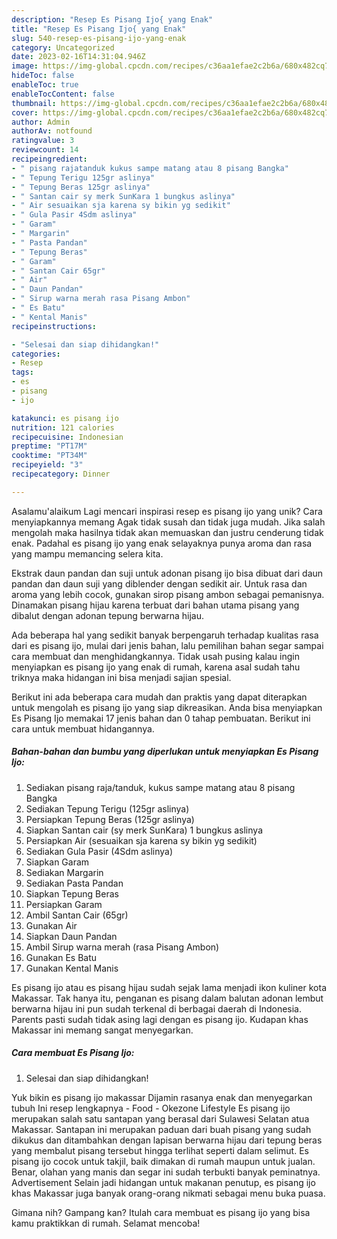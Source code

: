 ```yaml
---
description: "Resep Es Pisang Ijo{ yang Enak"
title: "Resep Es Pisang Ijo{ yang Enak"
slug: 540-resep-es-pisang-ijo-yang-enak
category: Uncategorized
date: 2023-02-16T14:31:04.946Z
image: https://img-global.cpcdn.com/recipes/c36aa1efae2c2b6a/680x482cq70/es-pisang-ijo-foto-resep-utama.jpg
hideToc: false
enableToc: true
enableTocContent: false
thumbnail: https://img-global.cpcdn.com/recipes/c36aa1efae2c2b6a/680x482cq70/es-pisang-ijo-foto-resep-utama.jpg
cover: https://img-global.cpcdn.com/recipes/c36aa1efae2c2b6a/680x482cq70/es-pisang-ijo-foto-resep-utama.jpg
author: Admin
authorAv: notfound
ratingvalue: 3
reviewcount: 14
recipeingredient:
- " pisang rajatanduk kukus sampe matang atau 8 pisang Bangka"
- " Tepung Terigu 125gr aslinya"
- " Tepung Beras 125gr aslinya"
- " Santan cair sy merk SunKara 1 bungkus aslinya"
- " Air sesuaikan sja karena sy bikin yg sedikit"
- " Gula Pasir 4Sdm aslinya"
- " Garam"
- " Margarin"
- " Pasta Pandan"
- " Tepung Beras"
- " Garam"
- " Santan Cair 65gr"
- " Air"
- " Daun Pandan"
- " Sirup warna merah rasa Pisang Ambon"
- " Es Batu"
- " Kental Manis"
recipeinstructions:

- "Selesai dan siap dihidangkan!"
categories:
- Resep
tags:
- es
- pisang
- ijo

katakunci: es pisang ijo 
nutrition: 121 calories
recipecuisine: Indonesian
preptime: "PT17M"
cooktime: "PT34M"
recipeyield: "3"
recipecategory: Dinner

---
```



Asalamu'alaikum Lagi mencari inspirasi resep es pisang ijo yang unik? Cara menyiapkannya memang Agak tidak susah dan tidak juga mudah. Jika salah mengolah maka hasilnya tidak akan memuaskan dan justru cenderung tidak enak. Padahal es pisang ijo yang enak selayaknya punya aroma dan rasa yang mampu memancing selera kita.


Ekstrak daun pandan dan suji untuk adonan pisang ijo bisa dibuat dari daun pandan dan daun suji yang diblender dengan sedikit air. Untuk rasa dan aroma yang lebih cocok, gunakan sirop pisang ambon sebagai pemanisnya. Dinamakan pisang hijau karena terbuat dari bahan utama pisang yang dibalut dengan adonan tepung berwarna hijau.

Ada beberapa hal yang sedikit banyak berpengaruh terhadap kualitas rasa dari es pisang ijo, mulai dari jenis bahan, lalu pemilihan bahan segar sampai cara membuat dan menghidangkannya. Tidak usah pusing kalau ingin menyiapkan es pisang ijo yang enak di rumah, karena asal sudah tahu triknya maka hidangan ini bisa menjadi sajian spesial.


Berikut ini ada beberapa cara mudah dan praktis yang dapat diterapkan untuk mengolah es pisang ijo yang siap dikreasikan. Anda bisa menyiapkan Es Pisang Ijo memakai 17 jenis bahan dan 0 tahap pembuatan. Berikut ini cara untuk membuat hidangannya.

<!--inarticleads1-->

##### Bahan-bahan dan bumbu yang diperlukan untuk menyiapkan Es Pisang Ijo:

1. Sediakan  pisang raja/tanduk, kukus sampe matang atau 8 pisang Bangka
1. Sediakan  Tepung Terigu (125gr aslinya)
1. Persiapkan  Tepung Beras (125gr aslinya)
1. Siapkan  Santan cair (sy merk SunKara) 1 bungkus aslinya
1. Persiapkan  Air (sesuaikan sja karena sy bikin yg sedikit)
1. Sediakan  Gula Pasir (4Sdm aslinya)
1. Siapkan  Garam
1. Sediakan  Margarin
1. Sediakan  Pasta Pandan
1. Siapkan  Tepung Beras
1. Persiapkan  Garam
1. Ambil  Santan Cair (65gr)
1. Gunakan  Air
1. Siapkan  Daun Pandan
1. Ambil  Sirup warna merah (rasa Pisang Ambon)
1. Gunakan  Es Batu
1. Gunakan  Kental Manis


Es pisang ijo atau es pisang hijau sudah sejak lama menjadi ikon kuliner kota Makassar. Tak hanya itu, penganan es pisang dalam balutan adonan lembut berwarna hijau ini pun sudah terkenal di berbagai daerah di Indonesia. Parents pasti sudah tidak asing lagi dengan es pisang ijo. Kudapan khas Makassar ini memang sangat menyegarkan. 

<!--inarticleads2-->

##### Cara membuat Es Pisang Ijo:


1. Selesai dan siap dihidangkan!

Yuk bikin es pisang ijo makassar Dijamin rasanya enak dan menyegarkan tubuh Ini resep lengkapnya - Food - Okezone Lifestyle Es pisang ijo merupakan salah satu santapan yang berasal dari Sulawesi Selatan atua Makassar. Santapan ini merupakan paduan dari buah pisang yang sudah dikukus dan ditambahkan dengan lapisan berwarna hijau dari tepung beras yang membalut pisang tersebut hingga terlihat seperti dalam selimut. Es pisang ijo cocok untuk takjil, baik dimakan di rumah maupun untuk jualan. Benar, olahan yang manis dan segar ini sudah terbukti banyak peminatnya. Advertisement Selain jadi hidangan untuk makanan penutup, es pisang ijo khas Makassar juga banyak orang-orang nikmati sebagai menu buka puasa. 

Gimana nih? Gampang kan? Itulah cara membuat es pisang ijo yang bisa kamu praktikkan di rumah. Selamat mencoba!
